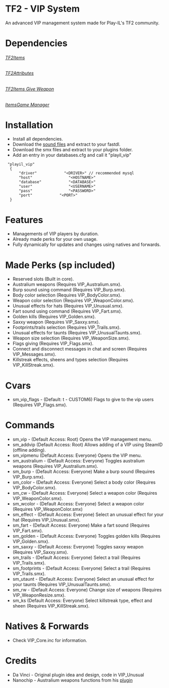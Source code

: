 # TF2 - VIP System
An advanced VIP management system made for Play-IL's TF2 community.

# Dependencies
###### [TF2Items](https://forums.alliedmods.net/showthread.php?p=1050170) ######
###### [TF2Attributes](https://forums.alliedmods.net/showthread.php?t=210221) ######
###### [TF2Items Give Weapon](https://forums.alliedmods.net/showthread.php?p=1337899) ######
###### [ItemsGame Manager](https://forums.alliedmods.net/showthread.php?p=1446438) ######

# Installation
- Install all dependencies.
- Download the [sound files](https://mega.nz/file/SrYmGTgB#cJlemrAtriYUEQqa4UNn3Y6wBzBgAbD0q9ZpSldPv0U) and extract to your fastdl.
- Download the smx files and extract to your plugins folder.
- Add an entry in your databases.cfg and call it "playil_vip"
```
 "playil_vip"
  {
      "driver"            "<DRIVER>" // recommended mysql
      "host"                "<HOSTNAME>"
      "database"            "<DATABASE>"
      "user"                "<USERNAME>"
      "pass"                "<PASSWORD>"
      "port"            "<PORT>"
  }
```
# Features
- Managements of VIP players by duration.
- Already made perks for your own usage.
- Fully dynamically for updates and changes using natives and forwards. 

# Made Perks (sp included)
- Reserved slots (Built in core).
- Australium weapons (Requires VIP_Australium.smx).
- Burp sound using command (Requires VIP_Burp.smx).
- Body color selection (Requires VIP_BodyColor.smx).
- Weapon color selection (Requires VIP_WeaponColor.smx).
- Unusual effects for hats (Requires VIP_Unusual.smx).
- Fart sound using command (Requires VIP_Fart.smx).
- Golden kills (Requires VIP_Golden.smx).
- Saxxy weapon (Requires VIP_Saxxy.smx).
- Footprints/trails selection (Requires VIP_Trails.smx).
- Unusual effects for taunts (Requires VIP_UnusualTaunts.smx).
- Weapon size selection (Requires VIP_WeaponSize.smx).
- Flags giving (Requires VIP_Flags.smx).
- Connect and disconnect messages in chat and screen (Requires VIP_Messages.smx).
- Killstreak effects, sheens and types selection (Requires VIP_KillStreak.smx).

# Cvars
- sm_vip_flags - (Default: t - CUSTOM6) Flags to give to the vip users (Requires VIP_Flags.smx).

# Commands
- sm_vip - (Default Access: Root) Opens the VIP management menu.
- sm_addvip (Default Access: Root) Allows adding of a VIP using SteamID (offline adding).
- sm_vipmenu (Default Access: Everyone) Opens the VIP menu.
- sm_australium - (Default Access: Everyone) Toggles australium weapons (Requires VIP_Australium.smx).
- sm_burp - (Default Access: Everyone) Make a burp sound (Requires VIP_Burp.smx).
- sm_color - (Default Access: Everyone) Select a body color (Requires VIP_BodyColor.smx).
- sm_cw - (Default Access: Everyone) Select a weapon color (Requires VIP_WeaponColor.smx).
- sm_wcolor - (Default Access: Everyone) Select a weapon color (Requires VIP_WeaponColor.smx)
- sm_effect - (Default Access: Everyone) Select an unusual effect for your hat (Requires VIP_Unusual.smx).
- sm_fart - (Default Access: Everyone) Make a fart sound (Requires VIP_Fart.smx).
- sm_golden - (Default Access: Everyone) Toggles golden kills (Requires VIP_Golden.smx).
- sm_saxxy - (Default Access: Everyone) Toggles saxxy weapon (Requires VIP_Saxxy.smx).
- sm_trails - (Default Access: Everyone) Select a trail (Requires VIP_Trails.smx).
- sm_footprints - (Default Access: Everyone) Select a trail (Requires VIP_Trails.smx).
- sm_utaunt - (Default Access: Everyone) Select an unusual effect for your taunts (Requires VIP_UnusualTaunts.smx).
- sm_rw - (Default Access: Everyone) Change size of weapons (Requires VIP_WeaponResize.smx).
- sm_ks (Default Access: Everyone) Select killstreak type, effect and sheen (Requires VIP_KillStreak.smx).

# Natives & Forwards
- Check VIP_Core.inc for information.

# Credits
- Da Vinci - Original plugin idea and design, code in VIP_Unusual
- Nanochip - Australium weapons functions from his [plugin](https://forums.alliedmods.net/showthread.php?p=2445005)
